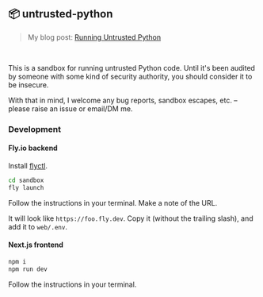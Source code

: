 ## 📦 untrusted-python
> My blog post: [Running Untrusted Python](https://healeycodes.com/running-untrusted-python)

<br>

This is a sandbox for running untrusted Python code. Until it's been audited by someone with some kind of security authority, you should consider it to be insecure.

With that in mind, I welcome any bug reports, sandbox escapes, etc. – please raise an issue or email/DM me.

### Development

#### Fly.io backend

Install [flyctl](https://fly.io/docs/hands-on/install-flyctl/).

```bash
cd sandbox
fly launch
```

Follow the instructions in your terminal. Make a note of the URL.

It will look like `https://foo.fly.dev`. Copy it (without the trailing slash), and add it to `web/.env`.

#### Next.js frontend

```bash
npm i
npm run dev
```

Follow the instructions in your terminal.
